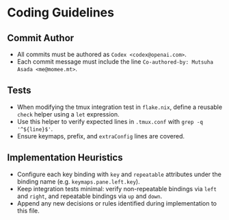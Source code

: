 # Coding Guidelines

## Commit Author
- All commits must be authored as `Codex <codex@openai.com>`.
- Each commit message must include the line `Co-authored-by: Mutsuha Asada <me@momee.mt>`.

## Tests
- When modifying the tmux integration test in `flake.nix`, define a reusable `check` helper using a `let` expression.
- Use this helper to verify expected lines in `.tmux.conf` with `grep -q '^${line}$'`.
- Ensure keymaps, prefix, and `extraConfig` lines are covered.

## Implementation Heuristics
- Configure each key binding with `key` and `repeatable` attributes under the binding name (e.g. `keymaps.pane.left.key`).
- Keep integration tests minimal: verify non-repeatable bindings via `left` and `right`, and repeatable bindings via `up` and `down`.
- Append any new decisions or rules identified during implementation to this file.
